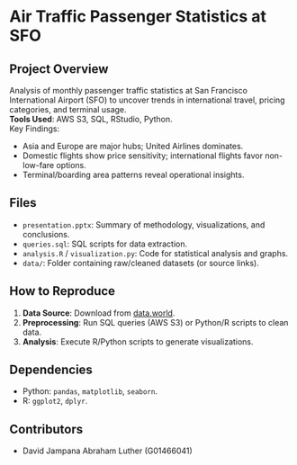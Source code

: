 # Air Traffic Passenger Statistics at SFO

## Project Overview
Analysis of monthly passenger traffic statistics at San Francisco International Airport (SFO) to uncover trends in international travel, pricing categories, and terminal usage.  
**Tools Used**: AWS S3, SQL, RStudio, Python.  
Key Findings:  
- Asia and Europe are major hubs; United Airlines dominates.  
- Domestic flights show price sensitivity; international flights favor non-low-fare options.  
- Terminal/boarding area patterns reveal operational insights.  

## Files
- `presentation.pptx`: Summary of methodology, visualizations, and conclusions.  
- `queries.sql`: SQL scripts for data extraction.  
- `analysis.R` / `visualization.py`: Code for statistical analysis and graphs.  
- `data/`: Folder containing raw/cleaned datasets (or source links).  

## How to Reproduce
1. **Data Source**: Download from [data.world](https://data.world/sanfrancisco/rkru-6vcg).  
2. **Preprocessing**: Run SQL queries (AWS S3) or Python/R scripts to clean data.  
3. **Analysis**: Execute R/Python scripts to generate visualizations.  

## Dependencies
- Python: `pandas`, `matplotlib`, `seaborn`.  
- R: `ggplot2`, `dplyr`.  

## Contributors
- David Jampana Abraham Luther (G01466041)  
